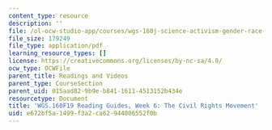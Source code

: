 ```yaml
---
content_type: resource
description: ''
file: /ol-ocw-studio-app/courses/wgs-160j-science-activism-gender-race-and-power-fall-2019/e672bf5a1499f3a2ca62944006552f0b_MITWGS_160F19_Wk6ReadingGuide.pdf
file_size: 179249
file_type: application/pdf
learning_resource_types: []
license: https://creativecommons.org/licenses/by-nc-sa/4.0/
ocw_type: OCWFile
parent_title: Readings and Videos
parent_type: CourseSection
parent_uid: 015aad82-9b9e-b841-1611-4513152b434e
resourcetype: Document
title: 'WGS.160F19 Reading Guides, Week 6: The Civil Rights Movement'
uid: e672bf5a-1499-f3a2-ca62-944006552f0b
---
```

